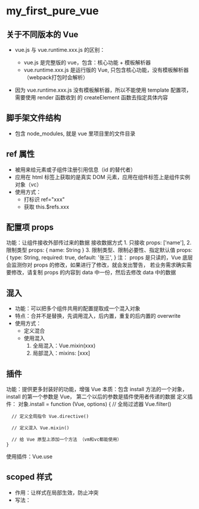 # my_first_pure_vue

## 关于不同版本的 Vue
* vue.js 与 vue.runtime.xxx.js 的区别：
  * vue.js 是完整版的 vue，包含：核心功能 + 模板解析器
  * vue.runtime.xxx.js 是运行版的 Vue, 只包含核心功能，没有模板解析器（webpack打包时会解析）

* 因为 vue.runtime.xxx.js 没有模板解析器，所以不能使用 template 配置项，需要使用 render 函数收到
  的 createElement 函数去指定具体内容

## 脚手架文件结构
* 包含 node_modules, 就是 vue 里项目里的文件目录

## ref 属性
* 被用来给元素或子组件注册引用信息（id 的替代者）
* 应用在 html 标签上获取的是真实 DOM 元素，应用在组件标签上是组件实例对象（vc）
* 使用方式：
  * 打标识 ref="xxx"
  * 获取 this.$refs.xxx


## 配置项 props
  功能：让组件接收外部传过来的数据
  接收数据方式
    1. 只接收
      props: ['name'],
    2. 限制类型
      props: {
        name: String
      }
    3. 限制类型、限制必要性、指定默认值
      props: {
        type: String,
        required: true,
        default: '张三',
      }
  注： props 是只读的，Vue 底层会监测你对 props 的修改，如果进行了修改，就会发出警告，
    若业务需求确实需要修改，请复制 props 的内容到 data 中一份，然后去修改 data 中的数据

## 混入
* 功能：可以把多个组件共用的配置提取成一个混入对象
* 特点：合并不是替换，先调用混入，后内置，重复的后内置的 overwrite
* 使用方式：
  * 定义混合
  * 使用混入
    1. 全局混入：Vue.mixin(xxx)
    2. 局部混入：mixins: [xxx]

## 插件
  功能：提供更多封装好的功能，增强 Vue
  本质：包含 install 方法的一个对象，install 的第一个参数是 Vue， 第二个以后的参数是插件使用者传递的数据
  定义插件：
    对象.install = function (Vue, options) {
      // 全局过滤器 Vue.filter()

      // 定义全局指令 Vue.directive()
    
      // 定义混入 Vue.mixin()
    
      // 给 Vue 原型上添加一个方法 （vm和vc都能使用）
    }
  使用插件：Vue.use

## scoped 样式
* 作用：让样式在局部生效，防止冲突
* 写法：<style scoped>

## 组件化编码流程

1. 拆分静态组件（ui）：组件要按照 功能点 拆分，命名不要与 html 元素冲突（header、head)
2. 实现动态组件（逻辑）：考虑好数据的存放位置，数据是一个组件在用，还是一些组件在用
   * 一个组件在用：放在组件自身即可
   * 一些组件在用：放在他们共同的父组件上（状态提升）—— 这个之后废弃，直接用页面通信方式
3. 实现交互：从绑定事件开始

注： v-model 绑定的值不能是 props 传过来的值，因为 props 值是只读的，不允许修改，props 传过来的若是对象类型的值，修改对象中的属性 Vue 不会报错，但不推荐这样做

## webStorage

1. 存储内容大小一般支持 5 MB 左右（不同浏览器有差异）
2. 浏览器通过 window.sessionStorage 和 Window.localStorage 属性来实现本地存储机制
3. SessionStorage 存储内容随浏览器窗口关闭而消失，类似 内存；LocalStorage 存储内容，需手动清空缓存才会消失，是存在硬盘里了
4. JSON.parse(null) 结果依然是 null

## 组件的自定义事件

1. 一种组件间通信的方式，适用于 ： 子组件 => 父组件
2. 使用场景：A 是父组件，B 是子组件，B 想给 A 传数据，就要在 A 中给 B 绑定自定义事件（事件的回调在 A 中）
3. 绑定自定义事件：

```javascript
// 方式一
<Demo @atguigu="test" /> 或 <Demo v-on:atguigu="test" />
// 方式二
mounted() {
  this.$refs.xxx.$on('atguigu', this.test); // 第二个参数是绑定的事件函数，这个方法更灵活，用于不需要立即绑定组件自定义事件
// 注意：方式二绑定自定义事件时，需考虑 this 的指向：1. 回调配置在 methods 中；2. 用箭头函数，否则this指向为子组件
}
```

4. 触发自定义事件： ```this.$emit('atguigu', data)```
5. 解绑自定义事件：```this.$off('atguigu')```
6. 组件上也可以绑定原生 DOM 事件，需要使用 native 修饰符

## 优秀的组件间通信方式一：全局事件总线 (GlobalEventBus)

* 可实现任意组件间通信
* 安装全局事件总线

```js
new Vue({
 	……
  beforeCreate() {
  	Vue.prototype.$eventBus = this; // 注册全局事件总线，$eventBus 指向的就是当前应用的 vm
	}
})
```

* 使用全局事件总线
  * 接收数据（注册，一般在 mounted 里）：```this.$eventBus.$on('eventName', this.method);```
  * 提供数据：```this.$eventBus.$emit('eventName', data);```
* 注：最好 beforeDestroy() 钩子中，用 $off 去解绑 注册事件的组件所注册绑定的事件（不然 eventBus 身上东西会太多，很累）
* 仅父子传递是不需要用这个的

## 优秀的组件间通信方式二：消息订阅与发布(不推荐使用)

* 可实现任意间组件间通信
* 使用第三方库 pubsub-js （使用方法和上方一致)

## nextTick

1. this.$nextTick(回调函数)
2. 作用：在下一次 DOM 更新结束后执行其指定的回调
3. 使用场景：当改变数据后，要基于更新后的新 DOM 进行某些操作时，可把操作放在 $nextTick 所指定的回调函数中执行







